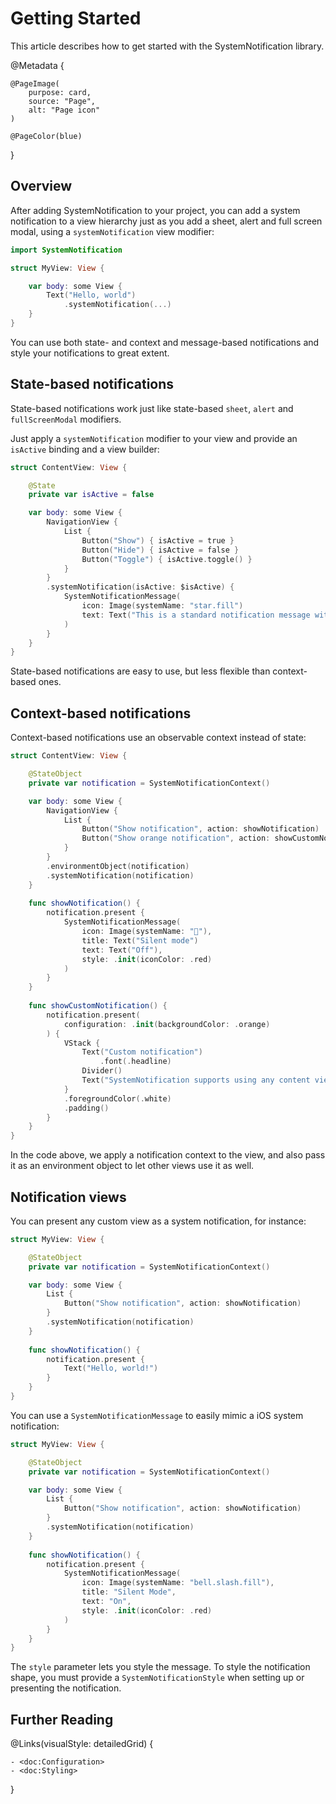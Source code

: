 # Getting Started

This article describes how to get started with the SystemNotification library.

@Metadata {
    
    @PageImage(
        purpose: card,
        source: "Page",
        alt: "Page icon"
    )
    
    @PageColor(blue)
}



## Overview

After adding SystemNotification to your project, you can add a system notification to a view hierarchy just as you add a sheet, alert and full screen modal, using a `systemNotification` view modifier:

```swift
import SystemNotification

struct MyView: View {

    var body: some View {
        Text("Hello, world")
            .systemNotification(...)
    }
}
```

You can use both state- and context and message-based notifications and style your notifications to great extent.



## State-based notifications

State-based notifications work just like state-based `sheet`, `alert` and `fullScreenModal` modifiers.

Just apply a `systemNotification` modifier to your view and provide an `isActive` binding and a view builder:

```swift
struct ContentView: View {

    @State 
    private var isActive = false

    var body: some View {
        NavigationView {
            List {
                Button("Show") { isActive = true }
                Button("Hide") { isActive = false }
                Button("Toggle") { isActive.toggle() }
            }
        }
        .systemNotification(isActive: $isActive) {
            SystemNotificationMessage(
                icon: Image(systemName: "star.fill")
                text: Text("This is a standard notification message with just the small text and a star icon")
            )
        }
    }
}
```

State-based notifications are easy to use, but less flexible than context-based ones.



## Context-based notifications

Context-based notifications use an observable context instead of state:

```swift
struct ContentView: View {

    @StateObject 
    private var notification = SystemNotificationContext()

    var body: some View {
        NavigationView {
            List {
                Button("Show notification", action: showNotification)
                Button("Show orange notification", action: showCustomNotification)
            }
        }
        .environmentObject(notification)
        .systemNotification(notification)
    }
    
    func showNotification() {
        notification.present {
            SystemNotificationMessage(
                icon: Image(systemName: "􀋚"),
                title: Text("Silent mode")
                text: Text("Off"),
                style: .init(iconColor: .red)
            )
        }
    }
    
    func showCustomNotification() {
        notification.present(
            configuration: .init(backgroundColor: .orange)
        ) {
            VStack {
                Text("Custom notification")
                    .font(.headline)
                Divider()
                Text("SystemNotification supports using any content views you like.")
            }
            .foregroundColor(.white)
            .padding()
        }
    }
}
```

In the code above, we apply a notification context to the view, and also pass it as an environment object to let other views use it as well. 



## Notification views

You can present any custom view as a system notification, for instance:

```swift
struct MyView: View {

    @StateObject 
    private var notification = SystemNotificationContext()

    var body: some View {
        List {
            Button("Show notification", action: showNotification)
        }
        .systemNotification(notification)
    }
    
    func showNotification() {
        notification.present {
            Text("Hello, world!")
        }
    }
}
```

You can use a ``SystemNotificationMessage`` to easily mimic a iOS system notification:

```swift
struct MyView: View {

    @StateObject 
    private var notification = SystemNotificationContext()

    var body: some View {
        List {
            Button("Show notification", action: showNotification)
        }
        .systemNotification(notification)
    }
    
    func showNotification() {
        notification.present {
            SystemNotificationMessage(
                icon: Image(systemName: "bell.slash.fill"),
                title: "Silent Mode",
                text: "On",
                style: .init(iconColor: .red)
            )
        }
    }
}
```

The `style` parameter lets you style the message.  To style the notification shape, you must provide a ``SystemNotificationStyle`` when setting up or presenting the notification.



## Further Reading

@Links(visualStyle: detailedGrid) {
    
    - <doc:Configuration>
    - <doc:Styling>
}
